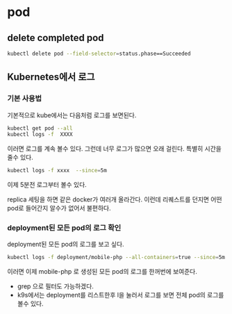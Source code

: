 # pod

## delete completed pod

```bash
kubectl delete pod --field-selector=status.phase==Succeeded
```

## Kubernetes에서 로그

### 기본 사용법

기본적으로 kube에서는 다음처럼 로그를 보면된다.

```bash
kubectl get pod --all
kubectl logs -f  XXXX
```

이러면 로그를 계속 볼수 있다. 그런데 너무 로그가 많으면 오래 걸린다. 특별히 시간을 줄수 있다.

```bash
kubectl logs -f xxxx  --since=5m
```

이제 5분전 로그부터 볼수 있다.

replica 세팅을 하면 같은 docker가 여러개 올라간다. 이런데 리퀘스트를 던지면 어떤 pod로 들어간지 알수가 없어서 불편하다.

### deployment된 모든 pod의 로그 확인

deployment된 모든 pod의 로그를 보고 싶다.

```bash
kubectl logs -f deployment/mobile-php --all-containers=true --since=5m
```

이러면 이제 mobile-php 로 생성된 모든 pod의 로그를 한꺼번에 보여준다.

* grep 으로 필터도 가능하겠다.
* k9s에서는 deployment를 리스트한후 l을 눌러서 로그를 보면 전체 pod의 로그를 볼수 있다.

